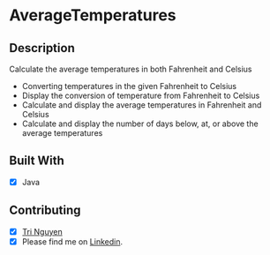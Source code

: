# AverageTemperatures

## Description

Calculate the average temperatures in both Fahrenheit and Celsius
* Converting temperatures in the given Fahrenheit to Celsius
* Display the conversion of temperature from Fahrenheit to Celsius
* Calculate and display the average temperatures in Fahrenheit and Celsius
* Calculate and display the number of days below, at, or above the average temperatures


## Built With
* [x] Java

## Contributing 
* [x] [Tri Nguyen](https://tringuyendeveloper.com/)
* [x] Please find me on [Linkedin](https://www.linkedin.com/in/tri-nguyen-1086).
